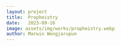 ```yaml
---
layout: project
title:  Propheistry
date:   2023-09-16
image: assets/img/works/propheistry.webp
author: Marwin Wongjarupun
---
```

